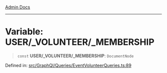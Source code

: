 [Admin Docs](/)

***

# Variable: USER/_VOLUNTEER/_MEMBERSHIP

> `const` **USER/_VOLUNTEER/_MEMBERSHIP**: `DocumentNode`

Defined in: [src/GraphQl/Queries/EventVolunteerQueries.ts:89](https://github.com/PalisadoesFoundation/talawa-admin/blob/main/src/GraphQl/Queries/EventVolunteerQueries.ts#L89)
